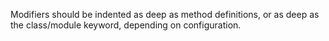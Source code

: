 Modifiers should be indented as deep as method definitions, or as deep
as the class/module keyword, depending on configuration.